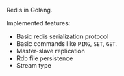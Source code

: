 Redis in Golang.

Implemented features:
- Basic redis serialization protocol
- Basic commands like `PING`, `SET`, `GET`.
- Master-slave replication
- Rdb file persistence
- Stream type
